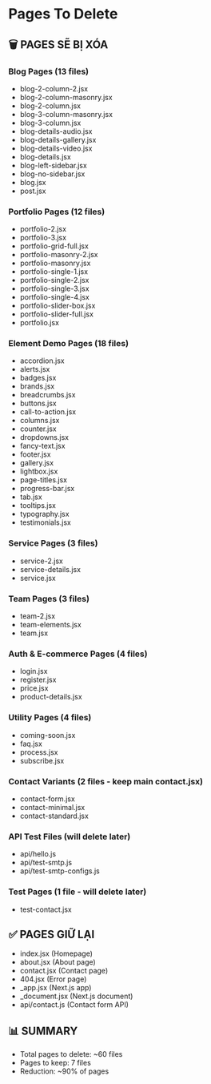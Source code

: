 # Pages To Delete

## 🗑️ PAGES SẼ BỊ XÓA

### Blog Pages (13 files)
- blog-2-column-2.jsx
- blog-2-column-masonry.jsx
- blog-2-column.jsx
- blog-3-column-masonry.jsx
- blog-3-column.jsx
- blog-details-audio.jsx
- blog-details-gallery.jsx
- blog-details-video.jsx
- blog-details.jsx
- blog-left-sidebar.jsx
- blog-no-sidebar.jsx
- blog.jsx
- post.jsx

### Portfolio Pages (12 files)
- portfolio-2.jsx
- portfolio-3.jsx
- portfolio-grid-full.jsx
- portfolio-masonry-2.jsx
- portfolio-masonry.jsx
- portfolio-single-1.jsx
- portfolio-single-2.jsx
- portfolio-single-3.jsx
- portfolio-single-4.jsx
- portfolio-slider-box.jsx
- portfolio-slider-full.jsx
- portfolio.jsx

### Element Demo Pages (18 files)
- accordion.jsx
- alerts.jsx
- badges.jsx
- brands.jsx
- breadcrumbs.jsx
- buttons.jsx
- call-to-action.jsx
- columns.jsx
- counter.jsx
- dropdowns.jsx
- fancy-text.jsx
- footer.jsx
- gallery.jsx
- lightbox.jsx
- page-titles.jsx
- progress-bar.jsx
- tab.jsx
- tooltips.jsx
- typography.jsx
- testimonials.jsx

### Service Pages (3 files)
- service-2.jsx
- service-details.jsx
- service.jsx

### Team Pages (3 files)
- team-2.jsx
- team-elements.jsx
- team.jsx

### Auth & E-commerce Pages (4 files)
- login.jsx
- register.jsx
- price.jsx
- product-details.jsx

### Utility Pages (4 files)
- coming-soon.jsx
- faq.jsx
- process.jsx
- subscribe.jsx

### Contact Variants (2 files - keep main contact.jsx)
- contact-form.jsx
- contact-minimal.jsx
- contact-standard.jsx

### API Test Files (will delete later)
- api/hello.js
- api/test-smtp.js
- api/test-smtp-configs.js

### Test Pages (1 file - will delete later)
- test-contact.jsx

## ✅ PAGES GIỮ LẠI
- index.jsx (Homepage)
- about.jsx (About page)
- contact.jsx (Contact page)
- 404.jsx (Error page)
- _app.jsx (Next.js app)
- _document.jsx (Next.js document)
- api/contact.js (Contact form API)

## 📊 SUMMARY
- Total pages to delete: ~60 files
- Pages to keep: 7 files
- Reduction: ~90% of pages
